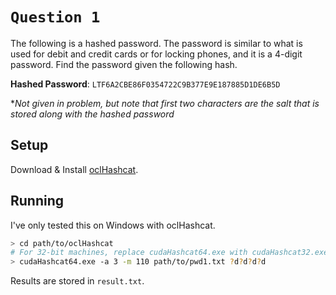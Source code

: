 # `Question 1`

The following is a hashed password. The password is similar to what is used for debit and credit cards or for locking phones, and it is a 4-digit password. Find the password given the following hash.

__Hashed Password__: `LTF6A2CBE86F0354722C9B377E9E187885D1DE6B5D`

**Not given in problem, but note that first two characters are the salt that is stored along with the hashed password*

## Setup

Download & Install [oclHashcat](http://hashcat.net/oclhashcat/).

## Running

I've only tested this on Windows with oclHashcat.

```bash
> cd path/to/oclHashcat
# For 32-bit machines, replace cudaHashcat64.exe with cudaHashcat32.exe
> cudaHashcat64.exe -a 3 -m 110 path/to/pwd1.txt ?d?d?d?d
```

Results are stored in `result.txt`.
